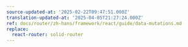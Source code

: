 ```yaml
---
source-updated-at: '2025-02-22T09:47:51.000Z'
translation-updated-at: '2025-04-05T21:27:24.000Z'
ref: docs/router/zh-hans/framework/react/guide/data-mutations.md
replace:
  react-router: solid-router
---
```

